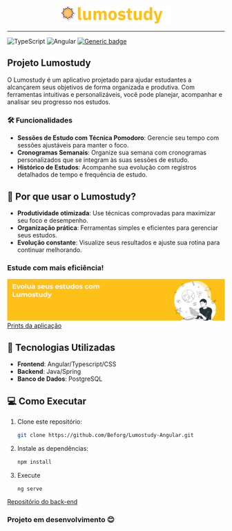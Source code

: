 <p align="center">
  <img src="https://github.com/Beforg/assets/blob/main/lumostudy/logo.png" alt="Descrição da Imagem">
</p>

_____
![TypeScript](https://img.shields.io/badge/typescript-%23007ACC.svg?style=for-the-badge&logo=typescript&logoColor=white) ![Angular](https://img.shields.io/badge/angular-%23DD0031.svg?style=for-the-badge&logo=angular&logoColor=white) [![Generic badge](https://img.shields.io/badge/v-0.1.242-<COLOR>.svg)](https://shields.io/) 

## Projeto Lumostudy

O Lumostudy é um aplicativo projetado para ajudar estudantes a alcançarem seus objetivos de forma organizada e produtiva. Com ferramentas intuitivas e personalizáveis, você pode planejar, acompanhar e analisar seu progresso nos estudos.

### 🛠 Funcionalidades

- **Sessões de Estudo com Técnica Pomodoro**: Gerencie seu tempo com sessões ajustáveis para manter o foco.
- **Cronogramas Semanais**: Organize sua semana com cronogramas personalizados que se integram às suas sessões de estudo.
- **Histórico de Estudos**: Acompanhe sua evolução com registros detalhados de tempo e frequência de estudo.

## 🌟 Por que usar o Lumostudy?  
- **Produtividade otimizada**: Use técnicas comprovadas para maximizar seu foco e desempenho.  
- **Organização prática**: Ferramentas simples e eficientes para gerenciar seus estudos.  
- **Evolução constante**: Visualize seus resultados e ajuste sua rotina para continuar melhorando.

### Estude com mais eficiência!

![](https://github.com/Beforg/assets/blob/main/lumostudy/home.png)
[Prints da aplicação](https://github.com/Beforg/assets/tree/main/lumostudy)

## 🚀 Tecnologias Utilizadas  
- **Frontend**: Angular/Typescript/CSS
- **Backend**: Java/Spring  
- **Banco de Dados**: PostgreSQL

## 💻 Como Executar  
1. Clone este repositório:  
   ```bash  
   git clone https://github.com/Beforg/Lumostudy-Angular.git
   ```
2. Instale as dependências:
   ```bash  
   npm install
   ```
3. Execute
   ```bash  
   ng serve
   ```

[Repositório do back-end](https://github.com/Beforg/Lumostudy)

### Projeto em desenvolvimento 😊